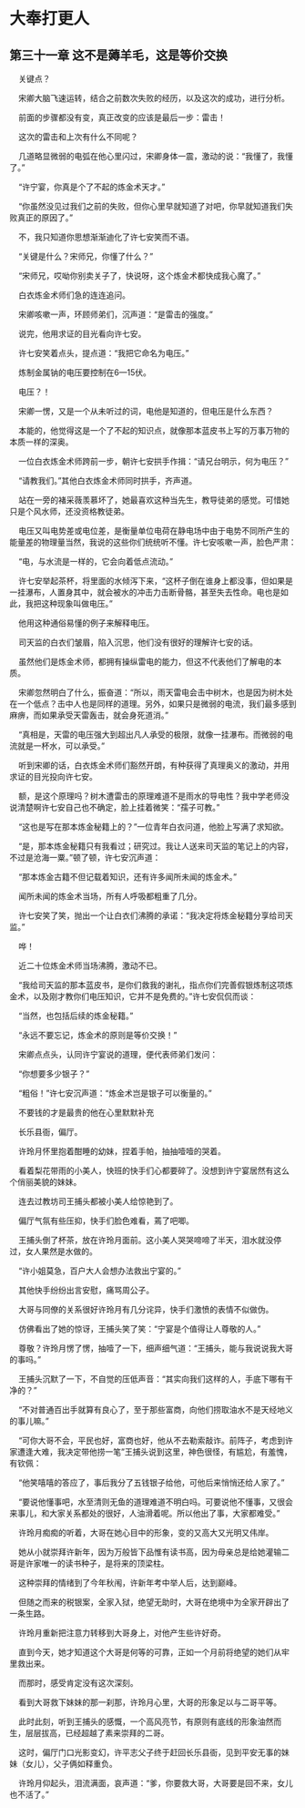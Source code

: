 # 大奉打更人 
 ## 第三十一章 这不是薅羊毛，这是等价交换
     关键点？

    宋卿大脑飞速运转，结合之前数次失败的经历，以及这次的成功，进行分析。

    前面的步骤都没有变，真正改变的应该是最后一步：雷击！

    这次的雷击和上次有什么不同呢？

    几道略显微弱的电弧在他心里闪过，宋卿身体一震，激动的说：“我懂了，我懂了。”

    “许宁宴，你真是个了不起的炼金术天才。”

    “你虽然没见过我们之前的失败，但你心里早就知道了对吧，你早就知道我们失败真正的原因了。”

    不，我只知道你思想渐渐迪化了许七安笑而不语。

    “关键是什么？宋师兄，你懂了什么？”

    “宋师兄，哎呦你别卖关子了，快说呀，这个炼金术都快成我心魔了。”

    白衣炼金术师们急的连连追问。

    宋卿咳嗽一声，环顾师弟们，沉声道：“是雷击的强度。”

    说完，他用求证的目光看向许七安。

    许七安笑着点头，提点道：“我把它命名为电压。”

    炼制金属钠的电压要控制在6—15伏。

    电压？！

    宋卿一愣，又是一个从未听过的词，电他是知道的，但电压是什么东西？

    本能的，他觉得这是一个了不起的知识点，就像那本蓝皮书上写的万事万物的本质一样的深奥。

    一位白衣炼金术师跨前一步，朝许七安拱手作揖：“请兄台明示，何为电压？”

    “请教我们。”其他白衣炼金术师同时拱手，齐声道。

    站在一旁的褚采薇羡慕坏了，她最喜欢这种当先生，教导徒弟的感觉。可惜她只是个风水师，还没资格教徒弟。

    电压又叫电势差或电位差，是衡量单位电荷在静电场中由于电势不同所产生的能量差的物理量当然，我说的这些你们统统听不懂。许七安咳嗽一声，脸色严肃：

    “电，与水流是一样的，它会向着低点流动。”

    许七安举起茶杯，将里面的水倾泻下来，“这杯子倒在谁身上都没事，但如果是一挂瀑布，人置身其中，就会被水的冲击力击断骨骼，甚至失去性命。电也是如此，我把这种现象叫做电压。”

    他用这种通俗易懂的例子来解释电压。

    司天监的白衣们皱眉，陷入沉思，他们没有很好的理解许七安的话。

    虽然他们是炼金术师，都拥有操纵雷电的能力，但这不代表他们了解电的本质。

    宋卿忽然明白了什么，振奋道：“所以，雨天雷电会击中树木，也是因为树木处在一个低点？击中人也是同样的道理。另外，如果只是微弱的电流，我们最多感到麻痹，而如果承受天雷轰击，就会身死道消。”

    “真相是，天雷的电压强大到超出凡人承受的极限，就像一挂瀑布。而微弱的电流就是一杯水，可以承受。”

    听到宋卿的话，白衣炼金术师们豁然开朗，有种获得了真理奥义的激动，并用求证的目光投向许七安。

    额，是这个原理吗？树木遭雷击的原理难道不是雨水的导电性？我中学老师没说清楚啊许七安自己也不确定，脸上挂着微笑：“孺子可教。”

    “这也是写在那本炼金秘籍上的？”一位青年白衣问道，他脸上写满了求知欲。

    “是，那本炼金秘籍只有我看过；研究过。我让人送来司天监的笔记上的内容，不过是沧海一粟。”顿了顿，许七安沉声道：

    “那本炼金古籍不但记载着知识，还有许多闻所未闻的炼金术。”

    闻所未闻的炼金术当场，所有人呼吸都粗重了几分。

    许七安笑了笑，抛出一个让白衣们沸腾的承诺：“我决定将炼金秘籍分享给司天监。”

    哗！

    近二十位炼金术师当场沸腾，激动不已。

    “我给司天监的那本蓝皮书，是你们救我的谢礼，指点你们完善假银炼制这项炼金术，以及刚才教你们电压知识，它并不是免费的。”许七安侃侃而谈：

    “当然，也包括后续的炼金秘籍。”

    “永远不要忘记，炼金术的原则是等价交换！”

    宋卿点点头，认同许宁宴说的道理，便代表师弟们发问：

    “你想要多少银子？”

    “粗俗！”许七安沉声道：“炼金术岂是银子可以衡量的。”

    不要钱的才是最贵的他在心里默默补充

    长乐县衙，偏厅。

    许玲月怀里抱着酣睡的幼妹，捏着手帕，抽抽噎噎的哭着。

    看着梨花带雨的小美人，快班的快手们心都要碎了。没想到许宁宴居然有这么个俏丽美貌的妹妹。

    连去过教坊司王捕头都被小美人给惊艳到了。

    偏厅气氛有些压抑，快手们脸色难看，蔫了吧唧。

    王捕头倒了杯茶，放在许玲月面前。这小美人哭哭啼啼了半天，泪水就没停过，女人果然是水做的。

    “许小姐莫急，百户大人会想办法救出宁宴的。”

    其他快手纷纷出言安慰，痛骂周公子。

    大哥与同僚的关系很好许玲月有几分诧异，快手们激愤的表情不似做伪。

    仿佛看出了她的惊讶，王捕头笑了笑：“宁宴是个值得让人尊敬的人。”

    尊敬？许玲月愣了愣，抽噎了一下，细声细气道：“王捕头，能与我说说我大哥的事吗。”

    王捕头沉默了一下，不自觉的压低声音：“其实向我们这样的人，手底下哪有干净的？”

    “不对普通百出手就算有良心了，至于那些富商，向他们捞取油水不是天经地义的事儿嘛。”

    “可你大哥不会，平民也好，富商也好，他从不去勒索敲诈。前阵子，考虑到许家遭逢大难，我决定带他捞一笔”王捕头说到这里，神色很怪，有尴尬，有羞愧，有钦佩：

    “他笑嘻嘻的答应了，事后我分了五钱银子给他，可他后来悄悄还给人家了。”

    “要说他懂事吧，水至清则无鱼的道理难道不明白吗。可要说他不懂事，又很会来事儿，和大家关系都处的很好，人油滑着呢。所以他出了事，大家都难受。”

    许玲月痴痴的听着，大哥在她心目中的形象，变的又高大又光明又伟岸。

    她从小就崇拜许新年，因为万般皆下品惟有读书高，因为母亲总是给她灌输二哥是许家唯一的读书种子，是将来的顶梁柱。

    这种崇拜的情绪到了今年秋闱，许新年考中举人后，达到巅峰。

    但随之而来的税银案，全家入狱，绝望无助时，大哥在绝境中为全家开辟出了一条生路。

    许玲月重新把注意力转移到大哥身上，对他产生些许好奇。

    直到今天，她才知道这个大哥是何等的可靠，正如一个月前将绝望的她们从牢里救出来。

    而那时，感受肯定没有这次深刻。

    看到大哥救下妹妹的那一刹那，许玲月心里，大哥的形象足以与二哥平等。

    此时此刻，听到王捕头的感慨，一个高风亮节，有原则有底线的形象油然而生，层层拔高，已经超越了素来崇拜的二哥。

    这时，偏厅门口光影变幻，许平志父子终于赶回长乐县衙，见到平安无事的妹妹（女儿），父子俩如释重负。

    许玲月仰起头，泪流满面，哀声道：“爹，你要救大哥，大哥要是回不来，女儿也不活了。”
